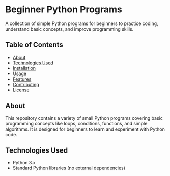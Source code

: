 # Beginner Python Programs

A collection of simple Python programs for beginners to practice coding, understand basic concepts, and improve programming skills.

## Table of Contents
- [About](#about)
- [Technologies Used](#technologies-used)
- [Installation](#installation)
- [Usage](#usage)
- [Features](#features)
- [Contributing](#contributing)
- [License](#license)

## About
This repository contains a variety of small Python programs covering basic programming concepts like loops, conditions, functions, and simple algorithms. It is designed for beginners to learn and experiment with Python code.

## Technologies Used
- Python 3.x
- Standard Python libraries (no external dependencies)
